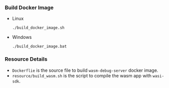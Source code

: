 ### Build Docker Image

-   Linux

    ```shell
    ./build_docker_image.sh
    ```

-   Windows

    ```shell
    ./build_docker_image.bat
    ```

### Resource Details

-   `Dockerflie` is the source file to build `wasm-debug-server` docker image.
-   `resource/build_wasm.sh` is the script to compile the wasm app with `wasi-sdk`.
